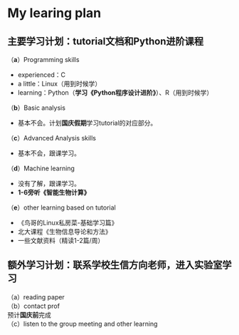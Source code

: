 # My learing plan

## 主要学习计划：tutorial文档和Python进阶课程
（**a**）Programming skills  
- experienced：C  
- a little：Linux（用到时候学）  
- learning：Python（**学习《Python程序设计进阶》**）、R（用到时候学）  

（**b**）Basic analysis  
- 基本不会。计划**国庆假期**学习tutorial的对应部分。

（**c**）Advanced Analysis skills  
- 基本不会，跟课学习。

（**d**）Machine learning  
- 没有了解，跟课学习。  
- **1-6旁听《智能生物计算》**  

（**e**）other learning based on tutorial  
- 《鸟哥的Linux私房菜-基础学习篇》
- 北大课程《生物信息导论和方法》
- 一些文献资料（精读1-2篇/周）  

## 额外学习计划：联系学校生信方向老师，进入实验室学习
（a）reading paper  
（b）contact prof  
预计**国庆前**完成  
（c）listen to the group meeting and other learning


